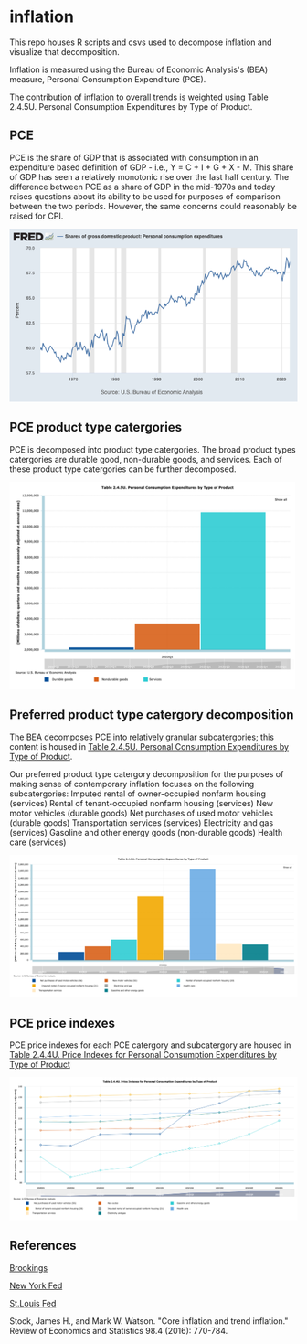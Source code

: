 # inflation
This repo houses R scripts and csvs used to decompose inflation and visualize that decomposition. 

Inflation is measured using the Bureau of Economic Analysis's (BEA) measure, Personal Consumption Expenditure (PCE).

The contribution of inflation to overall trends is weighted using Table 2.4.5U. Personal Consumption Expenditures by Type of Product.

## PCE

PCE is the share of GDP that is associated with consumption in an expenditure based definition of GDP - i.e., Y = C + I + G + X - M. This share of GDP has seen a relatively monotonic rise over the last half century. The difference between PCE as a share of GDP in the mid-1970s and today raises questions about its ability to be used for purposes of comparison between the two periods. However, the same concerns could reasonably be raised for CPI. 

<img src="figures/fredgraph.png" width="600">

## PCE product type catergories

PCE is decomposed into product type catergories. The broad product types catergories are durable good, non-durable goods, and services. Each of these product type catergories can be further decomposed. 

<img src="figures/pce_cat_q1_2022.png" width="500">

## Preferred product type catergory decomposition

The BEA decomposes PCE into relatively granular subcatergories; this content is housed in [Table 2.4.5U. Personal Consumption Expenditures by Type of Product](https://apps.bea.gov/iTable/iTable.cfm?reqid=19&step=3&isuri=1&1921=underlying&1903=2017#reqid=19&step=3&isuri=1&1921=underlying&1903=2017). 

Our preferred product type catergory decomposition for the purposes of making sense of contemporary inflation focuses on the following subcatergories: 
  Imputed rental of owner-occupied nonfarm housing (services)
  Rental of tenant-occupied nonfarm housing (services)
  New motor vehicles (durable goods) 
  Net purchases of used motor vehicles (durable goods)
  Transportation services (services)
  Electricity and gas (services) 
  Gasoline and other energy goods (non-durable goods)
  Health care (services)
  
 <img src="figures/pce_cat_of_interest.png" width="600">
 
 ## PCE price indexes
 
 PCE price indexes for each PCE catergory and subcatergory are housed in [Table 2.4.4U. Price Indexes for Personal Consumption Expenditures by Type of Product](https://apps.bea.gov/iTable/iTable.cfm?ReqID=19&step=2#reqid=19&step=2&isuri=1&1921=underlying)

 <img src="figures/price_change.png" width="600">

 ## References
 
[Brookings](https://www.brookings.edu/blog/up-front/2022/05/18/how-does-the-consumer-price-index-account-for-the-cost-of-housing/)
 
[New York Fed](https://libertystreeteconomics.newyorkfed.org/2022/04/inflation-persistence-how-much-is-there-and-where-is-it-coming-from/)

[St.Louis Fed](stlouisfed.org/on-the-economy/2022/mar/breaking-down-contributors-high-inflation)

Stock, James H., and Mark W. Watson. "Core inflation and trend inflation." Review of Economics and Statistics 98.4 (2016): 770-784.
